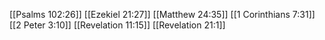 [[Psalms 102:26]]
[[Ezekiel 21:27]]
[[Matthew 24:35]]
[[1 Corinthians 7:31]]
[[2 Peter 3:10]]
[[Revelation 11:15]]
[[Revelation 21:1]]
